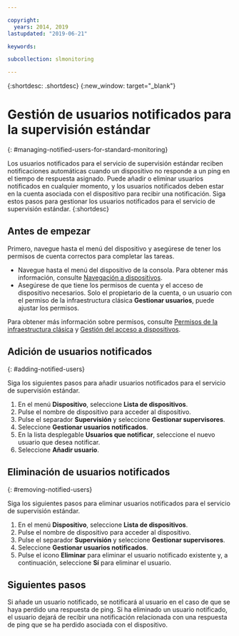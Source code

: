 ```yaml
---

copyright:
  years: 2014, 2019
lastupdated: "2019-06-21"

keywords:

subcollection: slmonitoring

---
```


{:shortdesc: .shortdesc}
{:new_window: target="_blank"}

# Gestión de usuarios notificados para la supervisión estándar
{: #managing-notified-users-for-standard-monitoring}

Los usuarios notificados para el servicio de supervisión estándar reciben notificaciones automáticas cuando un dispositivo no responde a un ping en el tiempo de respuesta asignado. Puede añadir o eliminar usuarios notificados en cualquier momento, y los usuarios notificados deben estar en la cuenta asociada con el dispositivo para recibir una notificación. Siga estos pasos para gestionar los usuarios notificados para el servicio de supervisión estándar.
{:shortdesc}

## Antes de empezar
Primero, navegue hasta el menú del dispositivo y asegúrese de tener los permisos de cuenta correctos para completar las tareas.

* Navegue hasta el menú del dispositivo de la consola. Para obtener más información, consulte [Navegación a dispositivos](/docs/infrastructure/SLmonitoring?topic=virtual-servers-navigating-devices).
* Asegúrese de que tiene los permisos de cuenta y el acceso de dispositivo necesarios. Solo el propietario de la cuenta, o un usuario con el permiso de la infraestructura clásica **Gestionar usuarios**, puede ajustar los permisos.

Para obtener más información sobre permisos, consulte [Permisos de la infraestructura clásica](/docs/iam?topic=iam-infrapermission#infrapermission) y [Gestión del acceso a dispositivos](/docs/vsi?topic=virtual-servers-managing-device-access).

## Adición de usuarios notificados
{: #adding-notified-users}

Siga los siguientes pasos para añadir usuarios notificados para el servicio de supervisión estándar.
1. En el menú **Dispositivo**, seleccione **Lista de dispositivos**.
2. Pulse el nombre de dispositivo para acceder al dispositivo.
3. Pulse el separador **Supervisión** y seleccione **Gestionar supervisores**.
4. Seleccione **Gestionar usuarios notificados**.
5. En la lista desplegable **Usuarios que notificar**, seleccione el nuevo usuario que desea notificar.
6. Seleccione **Añadir usuario**.

## Eliminación de usuarios notificados
{: #removing-notified-users}

Siga los siguientes pasos para eliminar usuarios notificados para el servicio de supervisión estándar.
1. En el menú **Dispositivo**, seleccione **Lista de dispositivos**.
2. Pulse el nombre de dispositivo para acceder al dispositivo.
3. Pulse el separador **Supervisión** y seleccione **Gestionar supervisores**.
4. Seleccione **Gestionar usuarios notificados**.
5. Pulse el icono **Eliminar** para eliminar el usuario notificado existente y, a continuación, seleccione **Sí** para eliminar el usuario. 

## Siguientes pasos

Si añade un usuario notificado, se notificará al usuario en el caso de que se haya perdido una respuesta de ping. Si ha eliminado un usuario notificado, el usuario dejará de recibir una notificación relacionada con una respuesta de ping que se ha perdido asociada con el dispositivo.
